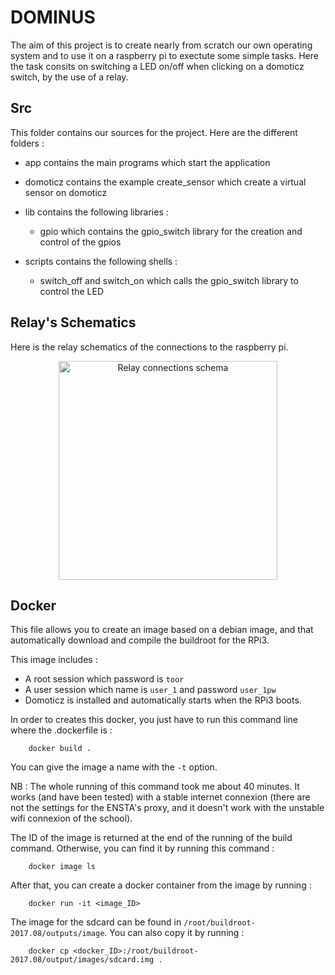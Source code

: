 # DOMINUS

The aim of this project is to create nearly from scratch our own operating system and to use it on a raspberry pi to exectute some simple tasks. 
Here the task consits on switching a LED on/off when clicking on a domoticz switch, by the use of a relay.

## Src

This folder contains our sources for the project. Here are the different folders :

* app contains the main programs which start the application

* domoticz contains the example create_sensor which create a virtual sensor on domoticz

* lib contains the following libraries :
    * gpio which contains the gpio_switch library for the creation and control of the gpios

* scripts contains the following shells :
    * switch_off and switch_on which calls the gpio_switch library to control the LED


## Relay's Schematics  

Here is the relay schematics of the connections to the raspberry pi.

<p align="center">
  <img src="https://github.com/RemiRigal/dominus/tree/PCMR/img/relay_schematics.png" width="350" title="Relay connections schema">
</p>


## Docker

This file allows you to create an image based on a debian image, and that automatically download and compile the buildroot for the RPi3.

This image includes :
* A root session which password is `toor`
* A user session which name is `user_1` and password `user_1pw`
* Domoticz is installed and automatically starts when the RPi3 boots.

In order to creates this docker, you just have to run this command line where the .dockerfile is :

		docker build .

You can give the image a name with the `-t` option.

NB : The whole running of this command took me about 40 minutes. It works (and have been tested) with a stable internet connexion (there are not the settings for the ENSTA's proxy, and it doesn't work with the unstable wifi connexion of the school).


The ID of the image is returned at the end of the running of the build command. Otherwise, you can find it by running this command :

		docker image ls

After that, you can create a docker container from the image by running :

		docker run -it <image_ID> 

The image for the sdcard can be found in `/root/buildroot-2017.08/outputs/image`. 
You can also copy it by running :

		docker cp <docker_ID>:/root/buildroot-2017.08/output/images/sdcard.img .


